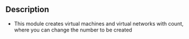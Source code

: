 ## Description

* This module creates virtual machines and virtual networks with count, where you can change the number to be created